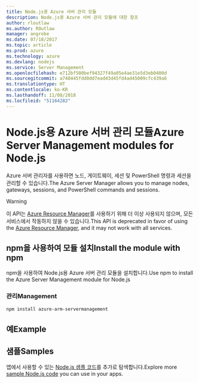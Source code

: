 ```yaml
---
title: Node.js용 Azure 서버 관리 모듈
description: Node.js용 Azure 서버 관리 모듈에 대한 참조
author: rloutlaw
ms.author: ROutlaw
manager: angrobe
ms.date: 07/18/2017
ms.topic: article
ms.prod: azure
ms.technology: azure
ms.devlang: nodejs
ms.service: Server Management
ms.openlocfilehash: e712bf500bef94327f49a05e4ae31e5d3eb0400d
ms.sourcegitcommit: a748445fdd0dd7ead43d45fd4ad45009cfc439a6
ms.translationtype: HT
ms.contentlocale: ko-KR
ms.lasthandoff: 11/08/2018
ms.locfileid: "51164282"
---
```

# <a name="azure-server-management-modules-for-nodejs"></a><span data-ttu-id="17327-103">Node.js용 Azure 서버 관리 모듈</span><span class="sxs-lookup"><span data-stu-id="17327-103">Azure Server Management modules for Node.js</span></span>

<span data-ttu-id="17327-104">Azure 서버 관리자를 사용하면 노드, 게이트웨이, 세션 및 PowerShell 명령과 세션을 관리할 수 있습니다.</span><span class="sxs-lookup"><span data-stu-id="17327-104">The Azure Server Manager allows you to manage nodes, gateways, sessions, and PowerShell commands and sessions.</span></span>

> [!WARNING]
> <span data-ttu-id="17327-105">이 API는 [Azure Resource Manager](/javascript/api/overview/azure/resources)를 사용하기 위해 더 이상 사용되지 않으며, 모든 서비스에서 작동하지 않을 수 있습니다.</span><span class="sxs-lookup"><span data-stu-id="17327-105">This API is deprecated in favor of using the [Azure Resource Manager](/javascript/api/overview/azure/resources), and it may not work with all services.</span></span>

## <a name="install-the-module-with-npm"></a><span data-ttu-id="17327-106">npm을 사용하여 모듈 설치</span><span class="sxs-lookup"><span data-stu-id="17327-106">Install the module with npm</span></span>

<span data-ttu-id="17327-107">npm을 사용하여 Node.js용 Azure 서버 관리 모듈을 설치합니다.</span><span class="sxs-lookup"><span data-stu-id="17327-107">Use npm to install the Azure Server Management module for Node.js</span></span>

### <a name="management"></a><span data-ttu-id="17327-108">관리</span><span class="sxs-lookup"><span data-stu-id="17327-108">Management</span></span>

```bash
npm install azure-arm-servermanagement
```

## <a name="example"></a><span data-ttu-id="17327-109">예</span><span class="sxs-lookup"><span data-stu-id="17327-109">Example</span></span>

## <a name="samples"></a><span data-ttu-id="17327-110">샘플</span><span class="sxs-lookup"><span data-stu-id="17327-110">Samples</span></span>

<span data-ttu-id="17327-111">앱에서 사용할 수 있는 [Node.js 샘플 코드](https://azure.microsoft.com/resources/samples/?platform=nodejs)를 추가로 탐색합니다.</span><span class="sxs-lookup"><span data-stu-id="17327-111">Explore more [sample Node.js code](https://azure.microsoft.com/resources/samples/?platform=nodejs) you can use in your apps.</span></span>